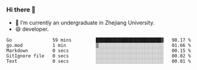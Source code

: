 ### Hi there 👋

- 🔭 I’m currently an undergraduate in Zhejiang University.
- 😄 developer.

<!--START_SECTION:waka-->

```text
Go               59 mins         ████████████████████████▓   98.17 %
go.mod           1 min           ▒░░░░░░░░░░░░░░░░░░░░░░░░   01.66 %
Markdown         0 secs          ░░░░░░░░░░░░░░░░░░░░░░░░░   00.15 %
GitIgnore file   0 secs          ░░░░░░░░░░░░░░░░░░░░░░░░░   00.02 %
Text             0 secs          ░░░░░░░░░░░░░░░░░░░░░░░░░   00.01 %
```

<!--END_SECTION:waka-->
